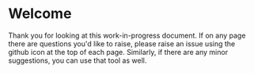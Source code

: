 # Welcome
Thank you for looking at this work-in-progress document.
If on any page there are questions you'd like to raise, please raise an issue using the github icon at the top of each page.
Similarly, if there are any minor suggestions, you can use that tool as well.
